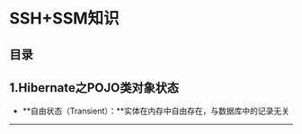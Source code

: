 # SSH+SSM知识

## 目录

## 1.Hibernate之POJO类对象状态

  * **自由状态（Transient）：**实体在内存中自由存在，与数据库中的记录无关

  * ****
